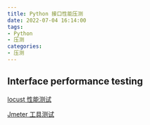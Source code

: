```yaml
---
title: Python 接口性能压测
date: 2022-07-04 16:14:00
tags:
- Python
- 压测
categories:
- 压测
---
```



## Interface performance testing



[locust 性能测试](https://zhuanlan.zhihu.com/p/143892229)


[Jmeter 工具测试](https://cloud.tencent.com/developer/article/1633626)